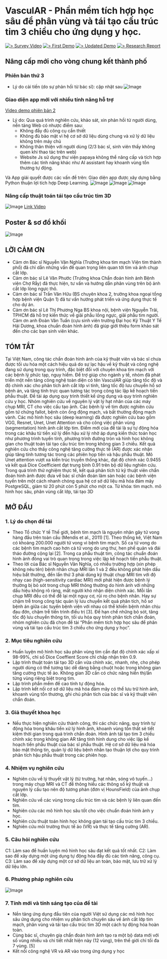 # VasculAR - Phần mềm tích hợp học sâu để phân vùng và tái tạo cấu trúc tim 3 chiều cho ứng dụng y học.
[![> Survey Video](https://img.shields.io/badge/Survey%20Video-blue)](https://www.youtube.com/watch?v=pJzWQ4DopQY)
[![> First Demo](https://img.shields.io/badge/First%20Demo-red)](https://youtu.be/r-55GCIwjAo)
[![> Updated Demo](https://img.shields.io/badge/Updated%20Demo-yellow)](https://youtu.be/_2katMerd64)
[![> Research Report](https://img.shields.io/badge/Research%20Report-black)](https://github.com/VISEF-ISEF-team/VascuIAR/blob/main/static/BCKH.pdf)

## Nâng cấp mới cho vòng chung kết thành phố

### Phiên bản thứ 3
- Lý do cải tiến (do sự phản hồi từ bác sĩ): cập nhật sau
![Image](imgs/H%C3%ACnh%20%E1%BA%A3nh%20l%C3%A0m%20vi%E1%BB%87c%20c%E1%BB%A7a%20nh%C3%B3m/Qu%C3%A1%20tr%C3%ACnh%20l%C3%A0m%20phi%C3%AAn%20b%E1%BA%A3n%203%20cho%20v%C3%B2ng%20th%C3%A0nh%20ph%E1%BB%91.jpg)

### Giao diện app mới với nhiều tính năng hỗ trợ
[Video demo phiên bản 2](https://youtu.be/ssdXmd1ua2c?si=EiynVL32P7t3Hdm3)
- Lý do: Qua quá trình nghiên cứu, khảo sát, xin phản hồi từ người dùng, nền tảng Web có nhược điểm sau:
    - Không đầy đủ công cụ cần thiết
    - Không đủ bảo mật vì hệ cơ sở dữ liệu dùng chung và xử lý dữ liệu không trên máy chủ
    - Không thân thiện với người dùng (2/3 bác sĩ, sinh viên thấy không quen khi thao tác trên web)
    - Website Js sử dụng thư viện papaya không thể nâng cấp và tích hợp thêm các tính năng khác như AI assistant hay khoanh vùng tổn thương tự động.

Và App giải quyết được các vấn đề trên:
Giao diện app được xây dựng bằng Python thuận lợi tích hợp Deep Learning.
![Image](imgs/H%C3%ACnh%20%E1%BA%A3nh%20s%E1%BA%A3n%20ph%E1%BA%A9m/Phi%C3%AAn%20b%E1%BA%A3n%202/GUIapp1.png)
![Image](imgs/H%C3%ACnh%20%E1%BA%A3nh%20s%E1%BA%A3n%20ph%E1%BA%A9m/Phi%C3%AAn%20b%E1%BA%A3n%202/GUIapp2.png)
![Image](imgs/H%C3%ACnh%20%E1%BA%A3nh%20s%E1%BA%A3n%20ph%E1%BA%A9m/Phi%C3%AAn%20b%E1%BA%A3n%202/GUIapp3.png)


### Nâng cấp thuật toán tái tạo cấu trúc tim 3D
![Image](imgs/H%C3%ACnh%20%E1%BA%A3nh%20s%E1%BA%A3n%20ph%E1%BA%A9m/Phi%C3%AAn%20b%E1%BA%A3n%202/GUIapp4.png)
[Link Video](https://youtu.be/_2katMerd64?si=ygL-vjjW1J7cRJSX)

## Poster & sơ đồ khối
![Image](H%E1%BB%93%20s%C6%A1%20d%E1%BB%B1%20thi/Poster.png)

## LỜI CẢM ƠN
- Cảm ơn Bác sĩ Nguyễn Văn Nghĩa (Trưởng khoa tim mạch Viện tim thành phố) đã chỉ dẫn những vấn đề quan trọng liên quan tới tim và ảnh chụp cắt lớp.
- Cảm ơn bác sĩ Lê Văn Phước (Trưởng khoa Chẩn đoán hình ảnh Bệnh viện Chợ Rẫy) đã thực hiện, tư vấn và hướng dẫn phân vùng trên bộ ảnh cắt lớp lòng ngực thô.  
- Cảm ơn bác sĩ Trần Văn Hữu (BS chuyên khoa 2, trưởng khoa ngoại tổng hợp bệnh viện Quận 1) đã tư vấn hướng phát triển và ứng dụng thực tế cho dự án.
- Cảm ơn bác sĩ Lê Thị Phương Nga BS khoa nội, bệnh viện Nguyễn Trãi, TPHCM đã hỗ trợ kiến thức về giãi phẫu lồng ngực, giãi phẫu tim người.
Cảm ơn anh Đoàn Văn Tuấn (cựu sinh viên trường Đại học Kỹ Thuật Y Tế Hải Dương, khoa chuẩn đoán hỉnh ảnh) đã giúp giới thiệu form khảo sát đến cho các bạn sinh viên khác.  
## TÓM TẮT
Tại Việt Nam, công tác chẩn đoán hình ảnh của kỹ thuật viên và bác sĩ chưa được tối ưu hóa một cách hiệu quả do sự lạc hậu về kỹ thuật và công nghệ đang sử dụng trong quy trình, đặc biệt đối với chuyên khoa tim mạch với các bệnh lý phức tạp, nguy hiểm. Để trợ giúp cho ngành y tế, nhóm đã phát triển một nền tảng công nghệ toàn diện có tên VasculAR giúp tăng tốc độ và độ chính xác cho phân tích ảnh cắt lớp vi tính, tăng tốc độ lưu chuyển hồ sơ bệnh án, và tăng tính trực quan tương tác trong công tác lập kế hoạch tiền phẫu thuật. Đề tài áp dụng quy trình thiết kế ứng dụng và quy trình nghiên cứu y học. Nhóm nghiên cứu về nguyên lý vật lý hạt nhân của các máy chụp MRI, CT cho việc cấu tạo ảnh. Các bệnh lý về tim được nghiên cứu gồm tứ chứng fallot, bệnh còn ống động mạch, và bất thường động mạch vành. Các mô hình học sâu (deep learning) đã được nghiên cứu bao gồm VGG, Resnet, Unet, Unet Attention và cho công việc phân vùng (segmentation) hình ảnh cắt lớp tim. Điểm mới của đề tài là sự tự động hóa trong các khâu từ tiền xử lý đến hậu xử lý nhờ áp dụng kiến thức toán học như phương trình tuyến tính, phương trình đường tròn và hình học không gian cho thuật toán tái tạo cấu trúc tim trong không gian 3 chiều. Kết quả nghiên cứu cho thấy công nghệ tăng cường thực tế (AR) được xác nhận giúp tăng tính tương tác trong các phiên họp tiền và hậu phẫu thuật. Mô Unet attention vượt xa kiến trúc truyền thống khác, đạt độ chính xác 0.9455 và kết quả Dice Coefficient đạt trung bình 0.91 trên bộ dữ liệu nghiên cứu. Trong quá trình thử nghiệm thực tế, kết quả phân tích từ kỹ thuật viên chẩn đoán hình ảnh được đưa về bác sĩ chẩn đoán lâm sàn hoặc các bệnh viện tuyến trên một cách nhanh chóng qua hệ cơ sở dữ liệu mã hóa đám mây PostgreSQL, giảm từ 20 phút còn 5 phút cho một ca.
Từ khóa: tim mạch. mô hình học sâu, phân vùng cắt lớp, tái tạo 3D

## MỞ ĐẦU
### 1. Lý do chọn đề tài
- Theo Tổ chức Y tế Thế giới, bệnh tim mạch là nguyên nhân gây tử vong hàng đầu trên toàn cầu (Mendis et al., 2011) [1]. Theo thống kê, Việt Nam có khoảng 200.000 người tử vong vì bệnh tim mạch. Số ca tử vong do các bệnh tim mạch cao hơn cả tử vong do ung thư, hen phế quản và đái tháo đường cộng lại [2]. Trong ca phẫu thuật tim, công tác chuẩn đoán hình ảnh đóng vai trò quan trọng trong việc lập kế hoạch tiền phẫu thuật. 
- Theo lời của Bác sĩ Nguyễn Văn Nghĩa, có nhiều trường hợp (xin phép không nêu tên) bệnh nhân chụp MRI lần 1 và 2 đều không phát hiện dấu hiệu bất thường, đến lần thứ 3 phải dùng kỹ thuật chụp MRI tim với độ nhạy cao (high-sensitivity cardiac MRI) mới phát hiện được bệnh lý thường bị bỏ sót trong chụp MRI thông thường do hình ảnh với những dấu hiệu không rõ ràng, mắt người khó nhận diện chính xác. Mỗi lần chụp MRI đều có thể để lại một nguy cơ, rủi ro cho bệnh nhân. Hay sự chậm trễ trong công tác quản lý lưu chuyển kết quả phân tích, hồ sơ bệnh án giữa các tuyến bệnh viện với nhau có thể khiến bệnh nhân chịu đau đớn, chậm trễ tiến trình điều trị [3]. Để hạn chế những bỏ sót, tăng tốc độ lưu chuyển thông tin, tối ưu hóa quy trình phân tích chẩn đoán, nhóm nghiên cứu đã chọn đề tài “Phần mềm tích hợp học sâu để phân vùng và tái tạo cấu trúc tim 3 chiều cho ứng dụng y học”.
### 2. Mục tiêu nghiên cứu
- Huấn luyện mô hình học sâu phân vùng tim cần đạt độ chính xác xấp xỉ 98-99%, chỉ số Dice Coeffient Score chỉ chấp nhận trên 0.9.
- Lập trình thuật toán tái tạo 3D cần vừa chính xác, nhanh, nhẹ, cho phép người dùng có thể tương tác dễ dàng bằng chuột hoặc trong không gian tăng cường thực tế ảo. Không gian 3D cần có chức năng hiển thị/ẩn từng vùng riêng biệt trong tim.
- Lập trình phần mềm đề cao tính tự động hóa.
- Lập trình kết nối cơ sở dữ liệu mã hóa đám mây có thể lưu trữ hình ảnh, khoanh vùng tổn thương, ghi chú phân tích của bác sĩ và kỹ thuật viên chẩn đoán.
### 3. Giả thuyết khoa học
- Nếu thực hiện nghiên cứu thành công, thì các chức năng, quy trình tự động hóa trong khâu tiền xử lý hình ảnh, khoanh vùng tổn thất sẽ tiết kiệm thời gian trong quá trình chẩn đoán. Hình ảnh tái tạo tim 3 chiều chính xác trong không gian AR tăng tính hình dung cho việc lập kế hoạch tiền phẫu thuật của bác sĩ phẫu thuật. Hệ cơ sở dữ liệu mã hóa bảo mật thông tin, quản lý dữ liệu bệnh nhân tạo thuận lợi cho quy trình phân tích hậu phẫu thuật trong các phiên họp.
### 4. Nhiệm vụ nghiên cứu
- Nghiên cứu về lý thuyết vật lý (từ trường, hạt nhân, sóng vô tuyến…) trong máy chụp MRI và CT để thông hiểu các thông số kỹ thuật và nguyên lý cấu tạo nên độ tương phản (đơn vị HounsField) của ảnh chụp cắt lớp.
- Nghiên cứu về các vùng trong cấu trúc tim và các bệnh lý liên quan đến tim.
- Nghiên cứu các mô hình học sâu tốt cho việc chuẩn đoán hình ảnh y học.
- Nghiên cứu thuật toán hình học không gian tái tạo cấu trúc tim 3 chiều.
- Nghiên cứu môi trường thực tế ảo (VR) và thực tế tăng cường (AR).
### 5. Câu hỏi nghiên cứu
C1: Làm sao để huấn luyện mô hình học sâu đạt kết quả tốt nhất.
C2: Làm sao để xây dựng một ứng dụng tự động hóa đầy đủ các tính năng, công cụ. 
C3: Làm sao để xây dựng một cơ sở dữ liệu an toàn, bảo mật, lưu trữ xử lý dữ liệu lớn.
### 6. Phương pháp nghiên cứu
![Image](imgs/H%C3%ACnh%20%E1%BA%A3nh%20l%C3%A0m%20vi%E1%BB%87c%20c%E1%BB%A7a%20nh%C3%B3m/Quy%20tr%C3%ACnh%20l%C3%A0m%20vi%E1%BB%87c.jpeg)


### 7. Tính mới và tính sáng tạo của đề tài
- Nền tảng ứng dụng đầu tiên của người Việt sử dụng các mô hình học sâu ứng dụng cho 
nhiệm vụ phân tích chuyên sâu về ảnh cắt lớp tim mạch, phân vùng và tái tạo cấu trúc 
tim 3D một cách tự động hóa hoàn toàn.
- Cùng bác sĩ, chuyên gia chẩn đoán hinh ảnh tạo ra một bộ data mới với số vùng nhiều 
và chi tiết nhất hiện này (12 vùng), trên thế giới chỉ tối đa 7 vùng. [5]
- Kết nối công nghệ VR và AR vào trong ứng dụng y học
